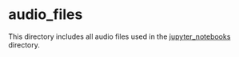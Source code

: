 # audio_files
This directory includes all audio files used in the [jupyter_notebooks](../jupyter_notebooks/) directory.